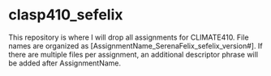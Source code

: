 # clasp410_sefelix
This repository is where I will drop all assignments for CLIMATE410. File names are organized as [AssignmentName_SerenaFelix_sefelix_version#]. If there are multiple files per assignment, an additional descriptor phrase will be added after AssignmentName.
